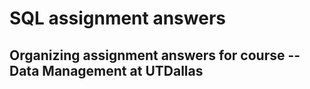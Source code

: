 # SQL assignment answers

## Organizing assignment answers for course -- Data Management at UTDallas
